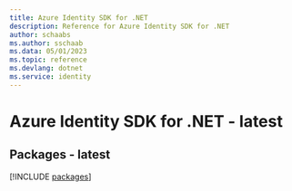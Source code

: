 ```yaml
---
title: Azure Identity SDK for .NET
description: Reference for Azure Identity SDK for .NET
author: schaabs
ms.author: sschaab
ms.data: 05/01/2023
ms.topic: reference
ms.devlang: dotnet
ms.service: identity
---
```

# Azure Identity SDK for .NET - latest
## Packages - latest
[!INCLUDE [packages](identity-index.md)]